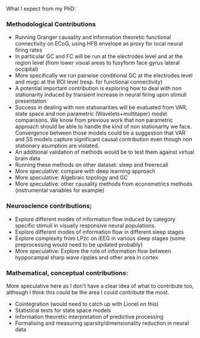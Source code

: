 What I expect from my PhD:

### Methodological Contributions
* Running Granger causality and information theoretic functional connectivity on ECoG, using HFB envelope as proxy for local neural firing rates
* In particular GC and FC will be run at the electrodes level and at the region level (from lower visual areas to fusyform face gyrus lateral occipital)
* More specifically we run pairwise conditional GC at the electrodes level and mvgc at the ROI level (resp. for functional connectivity)
* A potential important contribution is exploring how to deal with non stationarity induced by transient increase in neural firing upon stimuli presentation
* Success in dealing with non stationarities will be evaluated from VAR, state space and non parametric (Wavelets+multitaper) model comparisons. We know from
previous work that non parametric approach should be able to handle the kind of non stationarity we face. Convergence between those models could be a suggestion
that VAR and SS models capture significant causal contribution even though non stationary asumption are violated. 
* An additional validation of methods would be to test them against virtual brain data
* Running these methods on other dataset: sleep and freerecall 
* More speculative: compare with deep learning approach
* More speculative: Algebraic topology and GC
* More speculative: other causality methods from econometrics methods (instrumental variables for example)
### Neuroscience contributions;
* Explore different modes of information flow induced by category specific stimuli in visually responsive neural populations.
* Explore different modes of information flow in different sleep stages
* Explore complexity from LPzc on iEEG in various sleep stages (some preprocessing would need to be updated probably)
* More speculative: Explore the role of information flow between hyppocampal sharp wave ripples and other area in cortex

### Mathematical, conceptual contributions:
More speculative here as I don't have a clear idea of what to contribute too, although I think this could be the area I could contribute the most.
* Cointegration (would need to catch up with Lionel on this)
* Statistical tests for state space models
* Information theoretic interpretation of predictive processing
* Formalising and measuring sparsity/dimensionality reduction in neural data

